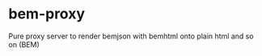 bem-proxy
=========

Pure proxy server to render bemjson with bemhtml onto plain html and so on (BEM)
